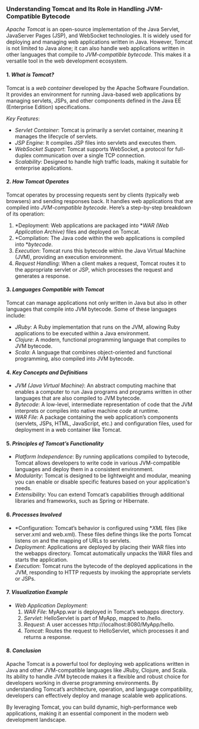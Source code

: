 ### Understanding Tomcat and Its Role in Handling JVM-Compatible Bytecode

*Apache Tomcat* is an open-source implementation of the Java Servlet, JavaServer Pages (JSP), and WebSocket technologies. It is widely used for deploying and managing web applications written in Java. However, Tomcat is not limited to Java alone; it can also handle web applications written in other languages that compile to *JVM-compatible bytecode*. This makes it a versatile tool in the web development ecosystem.

#### 1. *What is Tomcat?*
Tomcat is a *web container* developed by the Apache Software Foundation. It provides an environment for running Java-based web applications by managing servlets, JSPs, and other components defined in the Java EE (Enterprise Edition) specifications.

*Key Features*:
- *Servlet Container*: Tomcat is primarily a servlet container, meaning it manages the lifecycle of servlets.
- *JSP Engine*: It compiles JSP files into servlets and executes them.
- *WebSocket Support*: Tomcat supports WebSocket, a protocol for full-duplex communication over a single TCP connection.
- *Scalability*: Designed to handle high traffic loads, making it suitable for enterprise applications.

#### 2. *How Tomcat Operates*
Tomcat operates by processing requests sent by clients (typically web browsers) and sending responses back. It handles web applications that are compiled into *JVM-compatible bytecode*. Here’s a step-by-step breakdown of its operation:

1. *Deployment: Web applications are packaged into **WAR (Web Application Archive)* files and deployed on Tomcat.
2. *Compilation: The Java code within the web applications is compiled into **bytecode*.
3. *Execution*: Tomcat runs this bytecode within the Java Virtual Machine (JVM), providing an execution environment.
4. *Request Handling*: When a client makes a request, Tomcat routes it to the appropriate servlet or JSP, which processes the request and generates a response.

#### 3. *Languages Compatible with Tomcat*
Tomcat can manage applications not only written in Java but also in other languages that compile into JVM bytecode. Some of these languages include:

- *JRuby*: A Ruby implementation that runs on the JVM, allowing Ruby applications to be executed within a Java environment.
- *Clojure*: A modern, functional programming language that compiles to JVM bytecode.
- *Scala*: A language that combines object-oriented and functional programming, also compiled into JVM bytecode.

#### 4. *Key Concepts and Definitions*
- *JVM (Java Virtual Machine)*: An abstract computing machine that enables a computer to run Java programs and programs written in other languages that are also compiled to JVM bytecode.
- *Bytecode*: A low-level, intermediate representation of code that the JVM interprets or compiles into native machine code at runtime.
- *WAR File*: A package containing the web application’s components (servlets, JSPs, HTML, JavaScript, etc.) and configuration files, used for deployment in a web container like Tomcat.

#### 5. *Principles of Tomcat’s Functionality*
- *Platform Independence*: By running applications compiled to bytecode, Tomcat allows developers to write code in various JVM-compatible languages and deploy them in a consistent environment.
- *Modularity*: Tomcat is designed to be lightweight and modular, meaning you can enable or disable specific features based on your application's needs.
- *Extensibility*: You can extend Tomcat’s capabilities through additional libraries and frameworks, such as Spring or Hibernate.

#### 6. *Processes Involved*
- *Configuration: Tomcat’s behavior is configured using **XML* files (like server.xml and web.xml). These files define things like the ports Tomcat listens on and the mapping of URLs to servlets.
- *Deployment*: Applications are deployed by placing their WAR files into the webapps directory. Tomcat automatically unpacks the WAR files and starts the application.
- *Execution*: Tomcat runs the bytecode of the deployed applications in the JVM, responding to HTTP requests by invoking the appropriate servlets or JSPs.

#### 7. *Visualization Example*
- *Web Application Deployment*: 
  1. *WAR File*: MyApp.war is deployed in Tomcat’s webapps directory.
  2. *Servlet*: HelloServlet is part of MyApp, mapped to /hello.
  3. *Request*: A user accesses http://localhost:8080/MyApp/hello.
  4. *Tomcat*: Routes the request to HelloServlet, which processes it and returns a response.

#### 8. *Conclusion*
Apache Tomcat is a powerful tool for deploying web applications written in Java and other JVM-compatible languages like JRuby, Clojure, and Scala. Its ability to handle JVM bytecode makes it a flexible and robust choice for developers working in diverse programming environments. By understanding Tomcat’s architecture, operation, and language compatibility, developers can effectively deploy and manage scalable web applications.

By leveraging Tomcat, you can build dynamic, high-performance web applications, making it an essential component in the modern web development landscape.
